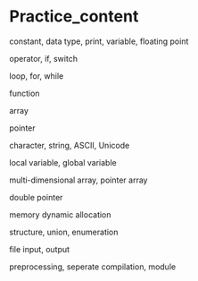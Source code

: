 # Practice_content
constant, data type, print, variable, floating point

operator, if, switch

loop, for, while

function

array

pointer

character, string, ASCII, Unicode

local variable, global variable

multi-dimensional array, pointer array

double pointer

memory dynamic allocation

structure, union, enumeration

file input, output

preprocessing, seperate compilation, module
